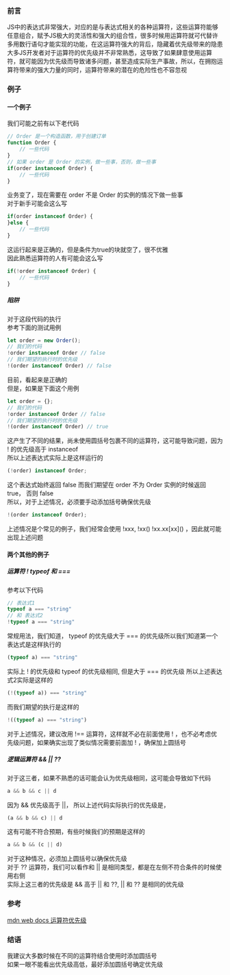 ### 前言
JS中的表达式非常强大，对应的是与表达式相关的各种运算符，这些运算符能够任意组合，赋予JS极大的灵活性和强大的组合性，很多时候用运算符就可代替许多用数行语句才能实现的功能，在这运算符强大的背后，隐藏着优先级带来的隐患  
大多JS开发者对于运算符的优先级并不非常熟悉，这导致了如果肆意使用运算符，就可能因为优先级而导致诸多问题，甚至造成实际生产事故，所以，在拥抱运算符带来的强大力量的同时，运算符带来的潜在的危险性也不容忽视

### 例子
#### 一个例子
我们可能之前有以下老代码
```javascript
// Order 是一个构造函数，用于创建订单
function Order {
    // 一些代码
}
// 如果 order 是 Order 的实例，做一些事，否则，做一些事
if(order instanceof Order) {
    // 一些代码
}
```
业务变了，现在需要在 order 不是 Order 的实例的情况下做一些事  
对于新手可能会这么写
```javascript
if(order instanceof Order) {
}else {
    // 一些代码
}
```
这运行起来是正确的，但是条件为true的块就空了，很不优雅  
因此熟悉运算符的人有可能会这么写
```javascript
if(!order instanceof Order) {
    // 一些代码
}
```
##### 陷阱
对于这段代码的执行  
参考下面的测试用例
```javascript
let order = new Order();
// 我们的代码
!order instanceof Order // false
// 我们期望的执行时的优先级
!(order instanceof Order) // false
```
目前，看起来是正确的  
但是，如果是下面这个用例  
```javascript
let order = {};
// 我们的代码
!order instanceof Order // false
// 我们期望的执行时的优先级
!(order instanceof Order) // true
```
这产生了不同的结果，尚未使用圆括号包裹不同的运算符，这可能导致问题，因为 ! 的优先级高于 instanceof  
所以上述表达式实际上是这样运行的
```javascript
(!order) instanceof Order;
```
这个表达式始终返回 false
而我们期望在 order 不为 Order 实例的时候返回 true， 否则 false  
所以，对于上述情况，必须要手动添加括号确保优先级  
```javascript
!(order instanceof Order);
```
上述情况是个常见的例子，我们经常会使用 !xxx, !xx() !xx.xx\[xx]() ，因此就可能出现上述问题

#### 两个其他的例子
##### 运算符 ! typeof 和 ===
参考以下代码
```javascript
// 表达式1
typeof a === "string"
// 和 表达式2
!typeof a === "string"
```
常规用法，我们知道， typeof 的优先级大于 === 的优先级所以我们知道第一个表达式是这样执行的
```javascript
(typeof a) === "string"
```
实际上 ! 的优先级和 typeof 的优先级相同, 但是大于 === 的优先级
所以上述表达式2实际是这样的
```javascript
(!(typeof a)) === "string"
```
而我们期望的执行是这样的
```javascript
!((typeof a) === "string")
```
对于上述情况，建议改用 !== 运算符，这样就不必在前面使用 ! ，也不必考虑优先级问题，如果确实出现了类似情况需要前面加 ! ，确保加上圆括号
##### 逻辑运算符 && || ??  
对于这三者，如果不熟悉的话可能会认为优先级相同，这可能会导致如下代码
```javascript
a && b && c || d
```
因为 && 优先级高于 ||， 所以上述代码实际执行的优先级是，
```javascript
(a && b && c) || d
```
这有可能不符合预期，有些时候我们的预期是这样的
```javascript
a && b && (c || d)
```
对于这种情况，必须加上圆括号以确保优先级  
对于 ?? 运算符，我们可以看作和 || 是相同类型，都是在左侧不符合条件的时候使用右侧  
实际上这三者的优先级是 && 高于 || 和 ??, || 和 ?? 是相同的优先级

### 参考
[mdn web docs 运算符优先级](https://developer.mozilla.org/zh-CN/docs/Web/JavaScript/Reference/Operators/Operator_Precedence#%E6%B1%87%E6%80%BB%E8%A1%A8)

### 结语
我建议大多数时候在不同的运算符结合使用时添加圆括号  
如果一眼不能看出优先级高低，最好添加圆括号确定优先级